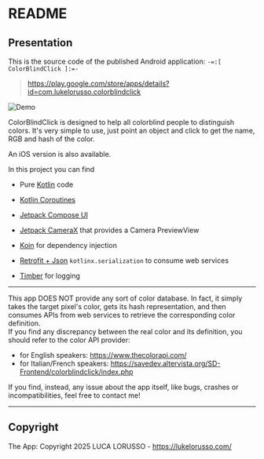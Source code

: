 # README #

## Presentation ##

This is the source code of the published Android application: `-=:[ ColorBlindClick ]:=-`  

> https://play.google.com/store/apps/details?id=com.lukelorusso.colorblindclick

![Demo](press/demo.gif)

ColorBlindClick is designed to help all colorblind people to distinguish colors. It's very simple to use, just point an object and click to get the name, RGB and hash of the color.

An iOS version is also available.

In this project you can find


* Pure [Kotlin](https://kotlinlang.org/) code

* [Kotlin Coroutines](https://kotlinlang.org/docs/coroutines-overview.html)

* [Jetpack Compose UI](https://developer.android.com/compose)

* [Jetpack CameraX](https://developer.android.com/media/camera/camerax) that provides a Camera PreviewView

* [Koin](https://insert-koin.io/) for dependency injection

* [Retrofit + Json](https://square.github.io/retrofit/) `kotlinx.serialization` to consume web services

* [Timber](https://github.com/JakeWharton/timber) for logging

- - -

This app DOES NOT provide any sort of color database. In fact, it simply takes the target pixel's color, gets its hash representation, and then consumes APIs from web services to retrieve the corresponding color definition.  
If you find any discrepancy between the real color and its definition, you should refer to the color API provider:
 - for English speakers: https://www.thecolorapi.com/
 - for Italian/French speakers: https://savedev.altervista.org/SD-Frontend/colorblindclick/index.php

If you find, instead, any issue about the app itself, like bugs, crashes or incompatibilities, feel free to contact me!

- - -

## Copyright ##

The App: Copyright 2025 LUCA LORUSSO - https://lukelorusso.com/  
